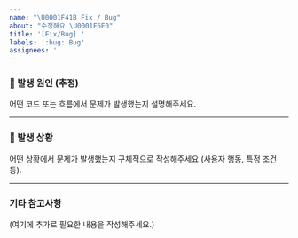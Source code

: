 ```yaml
---
name: "\U0001F41B Fix / Bug"
about: "수정해요 \U0001F6E0️"
title: '[Fix/Bug] '
labels: ':bug: Bug'
assignees: ''
---
```


### 🧨 발생 원인 (추정)

어떤 코드 또는 흐름에서 문제가 발생했는지 설명해주세요.

---

### 🧪 발생 상황

어떤 상황에서 문제가 발생했는지 구체적으로 작성해주세요 (사용자 행동, 특정 조건 등).

---

### 기타 참고사항

(여기에 추가로 필요한 내용을 작성해주세요.)
